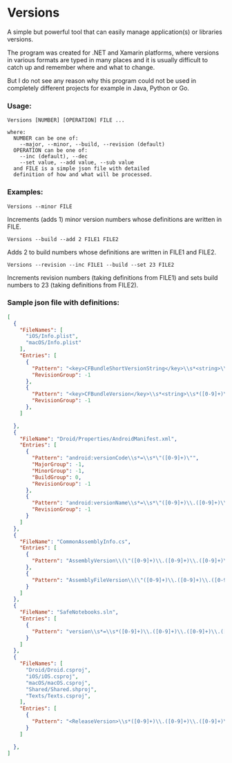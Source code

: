 # Versions

A simple but powerful tool that can easily manage application(s) or libraries versions. 

The program was created for .NET and Xamarin platforms, where versions in various formats are typed in many places and it is usually difficult to catch up and remember where and what to change.

But I do not see any reason why this program could not be used in completely different projects for example in Java, Python or Go.

### Usage:

```
Versions [NUMBER] [OPERATION] FILE ...

where:
  NUMBER can be one of:
    --major, --minor, --build, --revision (default)
  OPERATION can be one of:
    --inc (default), --dec
    --set value, --add value, --sub value
  and FILE is a simple json file with detailed
  definition of how and what will be processed.
```

### Examples:

```
Versions --minor FILE
```
Increments (adds 1) minor version numbers whose definitions are written in FILE.

```
Versions --build --add 2 FILE1 FILE2
```

Adds 2 to build numbers whose definitions are written in FILE1 and FILE2.

```
Versions --revision --inc FILE1 --build --set 23 FILE2
```

Increments revision numbers (taking definitions from FILE1) and sets build numbers to 23 (taking definitions from FILE2).

### Sample json file with definitions:

```json
[
  {
    "FileNames": [
      "iOS/Info.plist",
      "macOS/Info.plist"
    ],
    "Entries": [
      {
        "Pattern": "<key>CFBundleShortVersionString</key>\\s*<string>\\s*([0-9]+)\\.([0-9]+)\\.([0-9]+)\\s*</string>",
        "RevisionGroup": -1
      },
      {
        "Pattern": "<key>CFBundleVersion</key>\\s*<string>\\s*([0-9]+)\\.([0-9]+)\\.([0-9]+)\\s*</string>",
        "RevisionGroup": -1
      },
    ]

  },
  {
    "FileName": "Droid/Properties/AndroidManifest.xml",
    "Entries": [
      {
        "Pattern": "android:versionCode\\s*=\\s*\"([0-9]+)\"",
        "MajorGroup": -1,
        "MinorGroup": -1,
        "BuildGroup": 0,
        "RevisionGroup": -1
      },
      {
        "Pattern": "android:versionName\\s*=\\s*\"([0-9]+)\\.([0-9]+)\\.([0-9]+)\\s*\"",
        "RevisionGroup": -1
      }
    ]
  },
  {
    "FileName": "CommonAssemblyInfo.cs",
    "Entries": [
      {
        "Pattern": "AssemblyVersion\\(\"([0-9]+)\\.([0-9]+)\\.([0-9]+)\\.([0-9*]+)\"\\)"
      },
      {
        "Pattern": "AssemblyFileVersion\\(\"([0-9]+)\\.([0-9]+)\\.([0-9]+)\\.([0-9*]+)\"\\)"
      }
    ]
  },
  {
    "FileName": "SafeNotebooks.sln",
    "Entries": [
      {
        "Pattern": "version\\s*=\\s*([0-9]+)\\.([0-9]+)\\.([0-9]+)\\.([0-9*]+)"
      }
    ]
  },
  {
    "FileNames": [
      "Droid/Droid.csproj",
      "iOS/iOS.csproj",
      "macOS/macOS.csproj",
      "Shared/Shared.shproj",
      "Texts/Texts.csproj",
    ],
    "Entries": [
      {
        "Pattern": "<ReleaseVersion>\\s*([0-9]+)\\.([0-9]+)\\.([0-9]+)\\.([0-9]+)\\s*</ReleaseVersion>"
      }
    ]

  },
]
```
